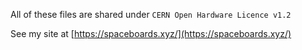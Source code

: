 All of these files are shared under `CERN Open Hardware Licence v1.2 `

See my site at [https://spaceboards.xyz/](https://spaceboards.xyz/)

